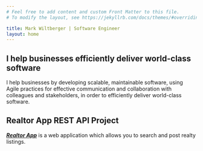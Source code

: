 ```yaml
---
# Feel free to add content and custom Front Matter to this file.
# To modify the layout, see https://jekyllrb.com/docs/themes/#overriding-theme-defaults

title: Mark Wiltberger | Software Engineer
layout: home
---
```


## I help businesses efficiently deliver world-class software

I help businesses by developing scalable, maintainable software, using Agile practices for effective communication and collaboration with colleagues and stakeholders, in order to efficiently deliver world-class software.

## Realtor App REST API Project

[**_Realtor App_**](/pages/realtor-app) is a web application which allows you to search and post realty listings.

